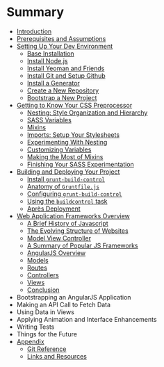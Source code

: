 # Summary

* [Introduction](README.md)
* [Prerequisites and Assumptions](prereqs.md)
* [Setting Up Your Dev Environment](setup_dev_environment/README.md)
    * [Base Installation](setup_dev_environment/base_installation.md)
    * [Install Node.js](setup_dev_environment/install_node.md)
    * [Install Yeoman and Friends](setup_dev_environment/install_yeoman.md)
    * [Install Git and Setup Github](setup_dev_environment/install_git.md)
    * [Install a Generator](setup_dev_environment/install_generator.md)
    * [Create a New Repository](setup_dev_environment/create_repo.md)
    * [Bootstrap a New Project](setup_dev_environment/bootstrap_site.md)
* [Getting to Know Your CSS Preprocessor](css_framework/README.md)
    * [Nesting: Style Organization and Hierarchy](css_framework/nesting.md)
    * [SASS Variables](css_framework/variables.md)
    * [Mixins](css_framework/mixins.md)
    * [Imports: Setup Your Stylesheets](css_framework/nesting_try.md)
    * [Experimenting With Nesting](css_framework/nesting_try2.md)
    * [Customizing Variables](css_framework/variables_try.md)
    * [Making the Most of Mixins](css_framework/mixins_try.md)
    * [Finishing Your SASS Experimentation](css_framework/finishing_css.md)
* [Building and Deploying Your Project](building_projects/README.md)
    * [Install `grunt-build-control`](building_projects/install_buildcontrol.md)
    * [Anatomy of `Gruntfile.js`](building_projects/gruntfile_anatomy.md)
    * [Configuring `grunt-build-control`](building_projects/configuring_buildcontrol.md)
    * [Using the `buildcontrol` task](building_projects/using_buildcontrol.md)
    * [Après Deployment](building_projects/deployment_conclusion.md)
* [Web Application Frameworks Overview](frameworks_overview/README.md)
    * [A Brief History of Javascript](frameworks_overview/js_history.md)
    * [The Evolving Structure of Websites](frameworks_overview/evolving_websites.md)
    * [Model View Controller](frameworks_overview/mvc.md)
    * [A Summary of Popular JS Frameworks](frameworks_overview/js_frameworks_summary.md)
    * [AngularJS Overview](frameworks_overview/angular_overview.md)
    * [Models](frameworks_overview/ng_models.md)
    * [Routes](frameworks_overview/ng_routes.md)
    * [Controllers](frameworks_overview/ng_controllers.md)
    * [Views](frameworks_overview/ng_views.md)
    * [Conclusion](frameworks_overview/conclusion.md)
* Bootstrapping an AngularJS Application
* Making an API Call to Fetch Data
* Using Data in Views
* Applying Animation and Interface Enhancements
* Writing Tests
* Things for the Future
* [Appendix](appendix/README.md)
    * [Git Reference](appendix/git_reference.md)
    * [Links and Resources](appendix/links.md)
